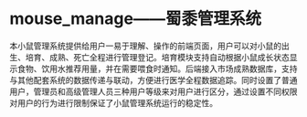 # mouse_manage——蜀黍管理系统

​    本小鼠管理系统提供给用户一易于理解、操作的前端页面，用户可以对小鼠的出生、培育、成熟、死亡全程进行管理登记。培育模块支持自动根据小鼠成长状态显示食物、饮用水推荐用量，并在需要喂食时通知。后端接入市场成熟数据库，支持与其他配套系统的数据传递与联动，方便进行医学全程数据追踪。同时设置了普通用户，管理员和高级管理人员三种用户等级来对用户进行区分，通过设置不同权限对用户的行为进行限制保证了小鼠管理系统运行的稳定性。
